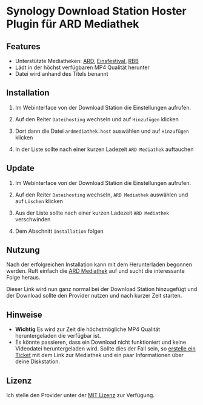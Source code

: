 # Synology Download Station Hoster Plugin für ARD Mediathek

## Features
- Unterstützte Mediatheken: [ARD](http://www.ardmediathek.de/), [Einsfestival](http://www.einsfestival.de/mediathek/), [RBB](http://mediathek.rbb-online.de/tv)
- Lädt in der höchst verfügbaren MP4 Qualität herunter
- Datei wird anhand des Titels benannt

## Installation

1. Im Webinterface von der Download Station die Einstellungen aufrufen.

2. Auf den Reiter `Dateihosting` wechseln und auf `Hinzufügen` klicken

3. Dort dann die Datei `ardmediathek.host` auswählen und auf `Hinzufügen` klicken

4. In der Liste sollte nach einer kurzen Ladezeit `ARD Mediathek` auftauchen

## Update

1. Im Webinterface von der Download Station die Einstellungen aufrufen.

2. Auf den Reiter `Dateihosting` wechseln, `ARD Mediathek` auswählen und auf `Löschen` klicken

4. Aus der Liste sollte nach einer kurzen Ladezeit `ARD Mediathek` verschwinden

5. Dem Abschnitt `Installation` folgen

## Nutzung

Nach der erfolgreichen Installation kann mit dem Herunterladen begonnen werden.
Ruft einfach die [ARD Mediathek](http://www.ardmediathek.de/) auf und sucht die interessante Folge heraus.

Dieser Link wird nun ganz normal bei der Download Station hinzugefügt und der Download sollte den Provider nutzen und nach kurzer Zeit starten.

## Hinweise

- **Wichtig** Es wird zur Zeit die höchstmögliche MP4 Qualität heruntergeladen die verfügbar ist.
- Es könnte passieren, dass ein Download nicht funktioniert und keine Videodatei heruntergeladen wird. Sollte dies der Fall sein, so [erstelle ein Ticket](https://github.com/iNaD/download-station-ardmediathek/issues/new) mit dem Link zur Mediathek und ein paar Informationen über deine Diskstation.

## Lizenz

Ich stelle den Provider unter der [MIT Lizenz](http://opensource.org/licenses/MIT) zur Verfügung.
